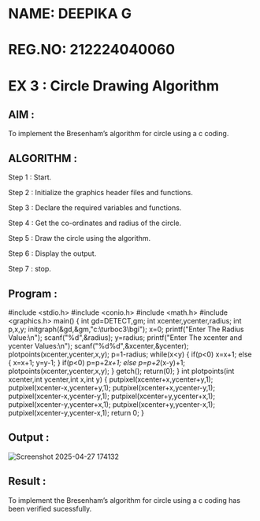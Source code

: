 # NAME: DEEPIKA G
# REG.NO: 212224040060

# EX 3 : Circle Drawing Algorithm
## AIM :

To  implement the Bresenham’s  algorithm for circle using a c coding.

## ALGORITHM :

Step 1 : Start.
    
Step 2 : Initialize the graphics header files and functions.
   
Step 3 : Declare the required variables and functions.
 
Step 4 : Get the co-ordinates and radius of the circle.

Step 5 : Draw the circle using the algorithm.

Step  6 : Display the output.
  
Step 7 : stop.

## Program :

#include <stdio.h>
#include <conio.h>
#include <math.h>
#include <graphics.h>
main()
{
    int gd=DETECT,gm;
    int xcenter,ycenter,radius;
    int p,x,y;
    initgraph(&gd,&gm,"c:\\turboc3\\bgi");
    x=0;
    printf("Enter The Radius Value:\n");
    scanf("%d",&radius);
    y=radius;
    printf("Enter The xcenter and ycenter Values:\n");
    scanf("%d%d",&xcenter,&ycenter);
    plotpoints(xcenter,ycenter,x,y);
    p=1-radius;
    while(x<y)
        { if(p<0)
            x=x+1;
        else
        {
            x=x+1;
            y=y-1;
        }
        if(p<0)
            p=p+2*x+1;
        else
            p=p+2*(x-y)+1;
    plotpoints(xcenter,ycenter,x,y);
    }
 getch();
 return(0);
    }
int plotpoints(int xcenter,int ycenter,int x,int y)
{
    putpixel(xcenter+x,ycenter+y,1);
    putpixel(xcenter-x,ycenter+y,1);
    putpixel(xcenter+x,ycenter-y,1);
    putpixel(xcenter-x,ycenter-y,1);
    putpixel(xcenter+y,ycenter+x,1);
    putpixel(xcenter-y,ycenter+x,1);
    putpixel(xcenter+y,ycenter-x,1);
    putpixel(xcenter-y,ycenter-x,1);
    return 0;
}


## Output :

![Screenshot 2025-04-27 174132](https://github.com/user-attachments/assets/93663dc0-4929-48fb-9807-97e5f11746d4)

## Result :
To implement the Bresenham’s algorithm for circle using a c coding has been verified sucessfully.
